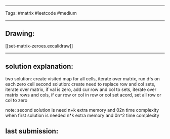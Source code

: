

----

Tags: #matrix #leetcode #medium

----

## Drawing:
[[set-matrix-zeroes.excalidraw]]

----


## solution explanation:
two solution: create visited map for all cells, iterate over matrix, run dfs on each zero cell
second solution: create need to replace row and col sets, iterate over matrix, if val is zero, add cur row and col to sets, iterate over matrix rows and cols, if cur row or col in row or col set acord, set all row or col to zero 

note: second solution is need n+k extra memory and 02n time complexity when first solution is needed n*k extra memory and 0n^2 time complexity



## last submission:
```javascript

```




